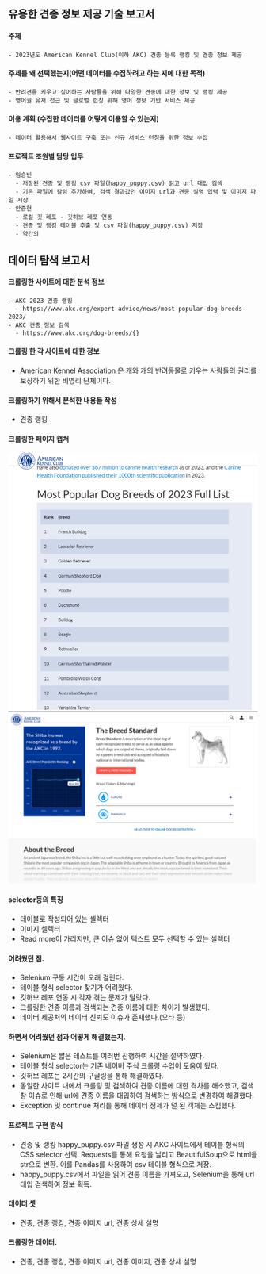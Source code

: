 

## 유용한 견종 정보 제공 기술 보고서
#### 주제
    - 2023년도 American Kennel Club(이하 AKC) 견종 등록 랭킹 및 견종 정보 제공
#### 주제를 왜 선택했는지(어떤 데이터를 수집하려고 하는 지에 대한 목적)
    - 반려견을 키우고 싶어하는 사람들을 위해 다양한 견종에 대한 정보 및 랭킹 제공
    - 영어권 유저 접근 및 글로벌 런칭 위해 영어 정보 기반 서비스 제공
#### 이용 계획 (수집한 데이터를 어떻게 이용할 수 있는지)
    - 데이터 활용해서 웹사이트 구축 또는 신규 서비스 런칭을 위한 정보 수집
#### 프로젝트 조원별 담당 업무
    - 임승빈
      - 저장된 견종 및 랭킹 csv 파일(happy_puppy.csv) 읽고 url 대입 검색
      - 기존 파일에 칼럼 추가하여, 검색 결과값인 이미지 url과 견종 설명 입력 및 이미지 파일 저장 
    - 안중현
      - 로컬 깃 레포 - 깃허브 레포 연동 
      - 견종 및 랭킹 테이블 추출 및 csv 파일(happy_puppy.csv) 저장
      - 약간의

## 데이터 탐색 보고서    
#### 크롤링한 사이트에 대한 분석 정보
    - AKC 2023 견종 랭킹
      - https://www.akc.org/expert-advice/news/most-popular-dog-breeds-2023/
    - AKC 견종 정보 검색
      - https://www.akc.org/dog-breeds/{}

#### 크롤링 한 각 사이트에 대한 정보
  - American Kennel Association 은 개와 개의 반려동물로 키우는 사람들의 권리를 보장하기 위한 비영리 단체이다. 
#### 크롤링하기 위해서 분석한 내용들 작성
  - 견종 랭킹
#### 크롤링한 페이지 캡쳐
![alt text](rank_name-1.png) ![alt text](image_description-1.png)
#### selector등의 특징
  - 테이블로 작성되어 있는 셀렉터
  - 이미지 셀렉터
  - Read more이 가리지만, 큰 이슈 없이 텍스트 모두 선택할 수 있는 셀렉터
#### 어려웠던 점. 
  - Selenium 구동 시간이 오래 걸린다. 
  - 테이블 형식 selector 찾기가 어려웠다. 
  - 깃허브 레포 연동 시 각자 겪는 문제가 달랐다.
  - 크롤링한 견종 이름과 검색되는 견종 이름에 대한 차이가 발생했다.
  - 데이터 제공처의 데이터 신뢰도 이슈가 존재했다.(오타 등)

#### 하면서 어려웠던 점과 어떻게 해결했는지.
  - Selenium은 짧은 테스트를 여러번 진행하여 시간을 절약하였다. 
  - 테이블 형식 selector는 기존 네이버 주식 크롤링 수업이 도움이 됬다. 
  - 깃허브 레포는 2시간의 구글링을 통해 해결하였다. 
  - 동일한 사이트 내에서 크롤링 및 검색하여 견종 이름에 대한 격차를 해소했고, 검색창 이슈로 인해 url에 견종 이름을 대입하여 검색하는 방식으로 변경하여 해결했다.
  - Exception 및 continue 처리를 통해 데이터 정제가 덜 된 객체는 스킵했다.

#### 프로젝트 구현 방식
  - 견종 및 랭킹 happy_puppy.csv 파일 생성 시 AKC 사이트에서 테이블 형식의 CSS selector 선택. Requests를 통해 요청을 날리고 BeautifulSoup으로 html을 str으로 변환.  이를 Pandas를 사용하여 csv 테이블 형식으로 저장.
  - happy_puppy.csv에서 파일을 읽어 견종 이름을 가져오고, Selenium을 통해 url 대입 검색하여 정보 획득.
#### 데이터 셋
  - 견종, 견종 랭킹, 견종 이미지 url, 견종 상세 설명
#### 크롤링한 데이터.
  - 견종, 견종 랭킹, 견종 이미지 url, 견종 이미지, 견종 상세 설명
